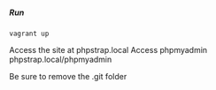 ##### Run
`vagrant up`

Access the site at phpstrap.local
Access phpmyadmin phpstrap.local/phpmyadmin

Be sure to remove the .git folder 

